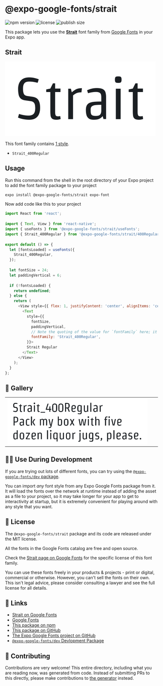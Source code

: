# @expo-google-fonts/strait

![npm version](https://flat.badgen.net/npm/v/@expo-google-fonts/strait)
![license](https://flat.badgen.net/github/license/expo/google-fonts)
![publish size](https://flat.badgen.net/packagephobia/install/@expo-google-fonts/strait)

This package lets you use the [**Strait**](https://fonts.google.com/specimen/Strait) font family from [Google Fonts](https://fonts.google.com/) in your Expo app.

## Strait

![Strait](./font-family.png)

This font family contains [1 style](#-gallery).

- `Strait_400Regular`

## Usage

Run this command from the shell in the root directory of your Expo project to add the font family package to your project
```sh
expo install @expo-google-fonts/strait expo-font
```

Now add code like this to your project
```js
import React from 'react';

import { Text, View } from 'react-native';
import { useFonts } from '@expo-google-fonts/strait/useFonts';
import { Strait_400Regular } from '@expo-google-fonts/strait/400Regular';

export default () => {
  let [fontsLoaded] = useFonts({
    Strait_400Regular,
  });

  let fontSize = 24;
  let paddingVertical = 6;

  if (!fontsLoaded) {
    return undefined;
  } else {
    return (
      <View style={{ flex: 1, justifyContent: 'center', alignItems: 'center' }}>
        <Text
          style={{
            fontSize,
            paddingVertical,
            // Note the quoting of the value for `fontFamily` here; it expects a string!
            fontFamily: 'Strait_400Regular',
          }}>
          Strait Regular
        </Text>
      </View>
    );
  }
};

```

## 🔡 Gallery


||||
|-|-|-|
|![Strait_400Regular](./Strait_400Regular.ttf.png)||||


## 👩‍💻 Use During Development

If you are trying out lots of different fonts, you can try using the [`@expo-google-fonts/dev` package](https://github.com/expo/google-fonts/tree/master/font-packages/dev#readme).

You can import *any* font style from any Expo Google Fonts package from it. It will load the fonts
over the network at runtime instead of adding the asset as a file to your project, so it may take longer
for your app to get to interactivity at startup, but it is extremely convenient
for playing around with any style that you want.

## 📖 License

The `@expo-google-fonts/strait` package and its code are released under the MIT license.

All the fonts in the Google Fonts catalog are free and open source.

Check the [Strait page on Google Fonts](https://fonts.google.com/specimen/Strait) for the specific license of this font family.

You can use these fonts freely in your products & projects - print or digital, commercial or otherwise. However, you can't sell the fonts on their own. This isn't legal advice, please consider consulting a lawyer and see the full license for all details.

## 🔗 Links

- [Strait on Google Fonts](https://fonts.google.com/specimen/Strait)
- [Google Fonts](https://fonts.google.com/)
- [This package on npm](https://www.npmjs.com/package/@expo-google-fonts/strait)
- [This package on GitHub](https://github.com/expo/google-fonts/tree/master/font-packages/strait)
- [The Expo Google Fonts project on GitHub](https://github.com/expo/google-fonts)
- [`@expo-google-fonts/dev` Devlopment Package](https://github.com/expo/google-fonts/tree/master/font-packages/dev)

## 🤝 Contributing

Contributions are very welcome! This entire directory, including what you are reading now, was generated from code. Instead of submitting PRs to this directly, please make contributions to [the generator](https://github.com/expo/google-fonts/tree/master/packages/generator) instead.
